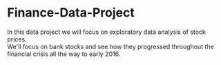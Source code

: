 # Finance-Data-Project
In this data project we will focus on exploratory data analysis of stock prices.  
We'll focus on bank stocks and see how they progressed throughout the financial crisis all the way to early 2016.
